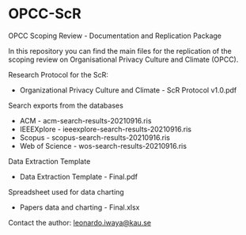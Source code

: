 # OPCC-ScR
OPCC Scoping Review - Documentation and Replication Package

In this repository you can find the main files for the replication of the scoping review on Organisational Privacy Culture and Climate (OPCC).

Research Protocol for the ScR:
- Organizational Privacy Culture and Climate - ScR Protocol v1.0.pdf

Search exports from the databases
- ACM - acm-search-results-20210916.ris
- IEEEXplore - ieeexplore-search-results-20210916.ris
- Scopus - scopus-search-results-20210916.ris
- Web of Science - wos-search-results-20210916.ris

Data Extraction Template
- Data Extraction Template - Final.pdf

Spreadsheet used for data charting
- Papers data and charting - Final.xlsx

Contact the author: leonardo.iwaya@kau.se
